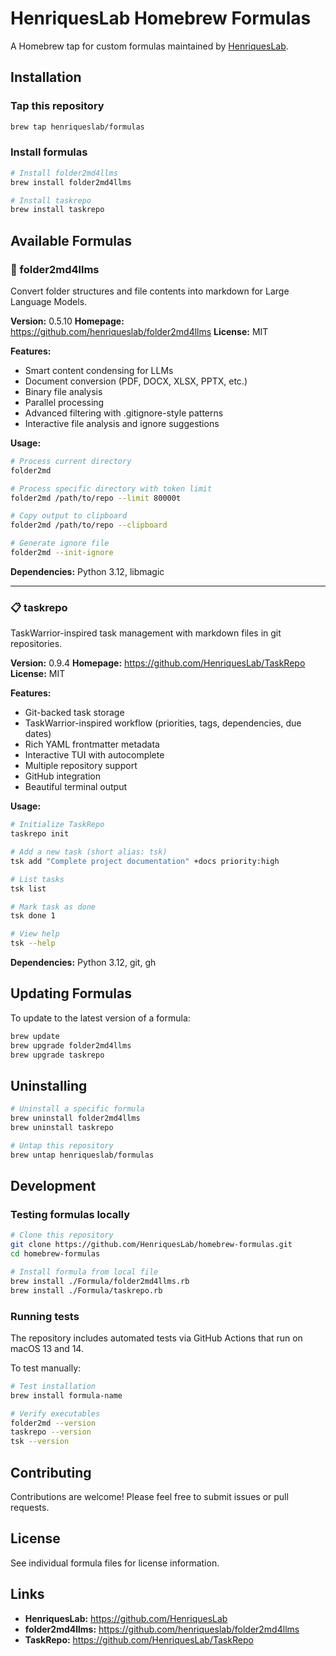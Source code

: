 # HenriquesLab Homebrew Formulas

A Homebrew tap for custom formulas maintained by [HenriquesLab](https://github.com/HenriquesLab).

## Installation

### Tap this repository

```bash
brew tap henriqueslab/formulas
```

### Install formulas

```bash
# Install folder2md4llms
brew install folder2md4llms

# Install taskrepo
brew install taskrepo
```

## Available Formulas

### 📄 folder2md4llms

Convert folder structures and file contents into markdown for Large Language Models.

**Version:** 0.5.10
**Homepage:** https://github.com/henriqueslab/folder2md4llms
**License:** MIT

**Features:**
- Smart content condensing for LLMs
- Document conversion (PDF, DOCX, XLSX, PPTX, etc.)
- Binary file analysis
- Parallel processing
- Advanced filtering with .gitignore-style patterns
- Interactive file analysis and ignore suggestions

**Usage:**
```bash
# Process current directory
folder2md

# Process specific directory with token limit
folder2md /path/to/repo --limit 80000t

# Copy output to clipboard
folder2md /path/to/repo --clipboard

# Generate ignore file
folder2md --init-ignore
```

**Dependencies:** Python 3.12, libmagic

---

### 📋 taskrepo

TaskWarrior-inspired task management with markdown files in git repositories.

**Version:** 0.9.4
**Homepage:** https://github.com/HenriquesLab/TaskRepo
**License:** MIT

**Features:**
- Git-backed task storage
- TaskWarrior-inspired workflow (priorities, tags, dependencies, due dates)
- Rich YAML frontmatter metadata
- Interactive TUI with autocomplete
- Multiple repository support
- GitHub integration
- Beautiful terminal output

**Usage:**
```bash
# Initialize TaskRepo
taskrepo init

# Add a new task (short alias: tsk)
tsk add "Complete project documentation" +docs priority:high

# List tasks
tsk list

# Mark task as done
tsk done 1

# View help
tsk --help
```

**Dependencies:** Python 3.12, git, gh

## Updating Formulas

To update to the latest version of a formula:

```bash
brew update
brew upgrade folder2md4llms
brew upgrade taskrepo
```

## Uninstalling

```bash
# Uninstall a specific formula
brew uninstall folder2md4llms
brew uninstall taskrepo

# Untap this repository
brew untap henriqueslab/formulas
```

## Development

### Testing formulas locally

```bash
# Clone this repository
git clone https://github.com/HenriquesLab/homebrew-formulas.git
cd homebrew-formulas

# Install formula from local file
brew install ./Formula/folder2md4llms.rb
brew install ./Formula/taskrepo.rb
```

### Running tests

The repository includes automated tests via GitHub Actions that run on macOS 13 and 14.

To test manually:
```bash
# Test installation
brew install formula-name

# Verify executables
folder2md --version
taskrepo --version
tsk --version
```

## Contributing

Contributions are welcome! Please feel free to submit issues or pull requests.

## License

See individual formula files for license information.

## Links

- **HenriquesLab:** https://github.com/HenriquesLab
- **folder2md4llms:** https://github.com/henriqueslab/folder2md4llms
- **TaskRepo:** https://github.com/HenriquesLab/TaskRepo
